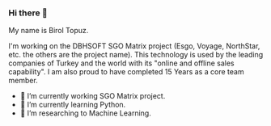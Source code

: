 ### Hi there 👋
My name is Birol Topuz. 

I'm working on the DBHSOFT SGO Matrix project (Esgo, Voyage, NorthStar, etc. the others are the project name). This technology is used by the leading companies of Turkey and the world with its "online and offline sales capability". I am also proud to have completed 15 Years as a core team member.

- 🔭 I’m currently working SGO Matrix project.
- 🌱 I’m currently learning Python.
- 📖 I’m researching to Machine Learning.

<!--
**biroltopuz/biroltopuz** is a ✨ _special_ ✨ repository because its `README.md` (this file) appears on your GitHub profile.

Here are some ideas to get you started:

- 🔭 I’m currently working on SGO Matrix (Esgo, Voyage, NorthStar) Project.
- 🌱 I’m currently learning Python
- 👯 I’m looking to collaborate on ...
- 🤔 I’m looking for help with ...
- 💬 Ask me about ...
- 📫 How to reach me: ...
- 😄 Pronouns: ...
- ⚡ Fun fact: ...
-->
